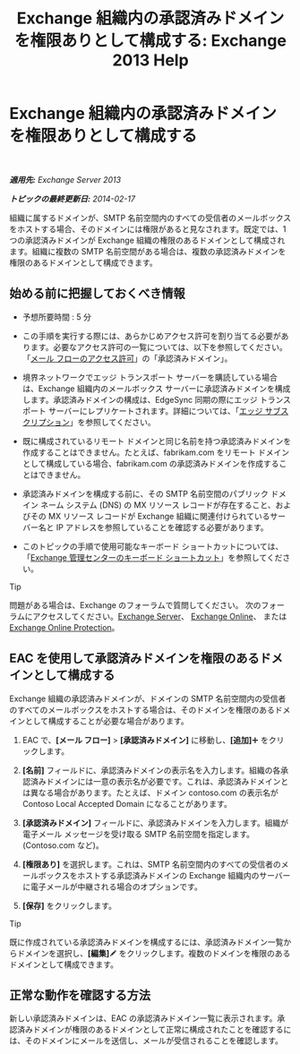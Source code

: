 ﻿---
title: 'Exchange 組織内の承認済みドメインを権限ありとして構成する: Exchange 2013 Help'
TOCTitle: Exchange 組織内の承認済みドメインを権限ありとして構成する
ms:assetid: e182d54f-e58a-47ba-a5c1-28c0dfa86eed
ms:mtpsurl: https://technet.microsoft.com/ja-jp/library/JJ657734(v=EXCHG.150)
ms:contentKeyID: 49896524
ms.date: 04/24/2018
mtps_version: v=EXCHG.150
ms.translationtype: HT
---

# Exchange 組織内の承認済みドメインを権限ありとして構成する

 

_**適用先:** Exchange Server 2013_

_**トピックの最終更新日:** 2014-02-17_

組織に属するドメインが、SMTP 名前空間内のすべての受信者のメールボックスをホストする場合、そのドメインには権限があると見なされます。既定では、1 つの承認済みドメインが Exchange 組織の権限のあるドメインとして構成されます。組織に複数の SMTP 名前空間がある場合は、複数の承認済みドメインを権限のあるドメインとして構成できます。

## 始める前に把握しておくべき情報

  - 予想所要時間 : 5 分

  - この手順を実行する際には、あらかじめアクセス許可を割り当てる必要があります。必要なアクセス許可の一覧については、以下を参照してください。「[メール フローのアクセス許可](mail-flow-permissions-exchange-2013-help.md)」の「承認済みドメイン」。

  - 境界ネットワークでエッジ トランスポート サーバーを購読している場合は、Exchange 組織内のメールボックス サーバーに承認済みドメインを構成します。承認済みドメインの構成は、EdgeSync 同期の際にエッジ トランスポート サーバーにレプリケートされます。詳細については、「[エッジ サブスクリプション](edge-subscriptions-exchange-2013-help.md)」を参照してください。

  - 既に構成されているリモート ドメインと同じ名前を持つ承認済みドメインを作成することはできません。たとえば、fabrikam.com をリモート ドメインとして構成している場合、fabrikam.com の承認済みドメインを作成することはできません。

  - 承認済みドメインを構成する前に、その SMTP 名前空間のパブリック ドメイン ネーム システム (DNS) の MX リソース レコードが存在すること、およびその MX リソース レコードが Exchange 組織に関連付けられているサーバー名と IP アドレスを参照していることを確認する必要があります。

  - このトピックの手順で使用可能なキーボード ショートカットについては、「[Exchange 管理センターのキーボード ショートカット](keyboard-shortcuts-in-the-exchange-admin-center-exchange-online-protection-help.md)」を参照してください。


> [!TIP]
> 問題がある場合は、Exchange のフォーラムで質問してください。 次のフォーラムにアクセスしてください。<A href="https://go.microsoft.com/fwlink/p/?linkid=60612">Exchange Server</A>、 <A href="https://go.microsoft.com/fwlink/p/?linkid=267542">Exchange Online</A>、 または <A href="https://go.microsoft.com/fwlink/p/?linkid=285351">Exchange Online Protection</A>。



## EAC を使用して承認済みドメインを権限のあるドメインとして構成する

Exchange 組織の承認済みドメインが、ドメインの SMTP 名前空間内の受信者のすべてのメールボックスをホストする場合は、そのドメインを権限のあるドメインとして構成することが必要な場合があります。

1.  EAC で、**\[メール フロー\]** \> **\[承認済みドメイン\]** に移動し、**\[追加\]**![\[追加\] アイコン](images/JJ218640.c1e75329-d6d7-4073-a27d-498590bbb558(EXCHG.150).gif "[追加] アイコン") をクリックします。

2.  **\[名前\]** フィールドに、承認済みドメインの表示名を入力します。組織の各承認済みドメインには一意の表示名が必要です。これは、承認済みドメインとは異なる場合があります。たとえば、ドメイン contoso.com の表示名が Contoso Local Accepted Domain になることがあります。

3.  **\[承認済みドメイン\]** フィールドに、承認済みドメインを入力します。組織が電子メール メッセージを受け取る SMTP 名前空間を指定します。(Contoso.com など)。

4.  **\[権限あり\]** を選択します。これは、SMTP 名前空間内のすべての受信者のメールボックスをホストする承認済みドメインの Exchange 組織内のサーバーに電子メールが中継される場合のオプションです。

5.  **\[保存\]** をクリックします。


> [!TIP]
> 既に作成されている承認済みドメインを構成するには、承認済みドメイン一覧からドメインを選択し、<STRONG>[編集]</STRONG><IMG title=編集アイコン alt=編集アイコン src="images/Bb124582.6f53ccb2-1f13-4c02-bea0-30690e6ea71d(EXCHG.150).gif"> をクリックします。複数のドメインを権限のあるドメインとして構成できます。



## 正常な動作を確認する方法

新しい承認済みドメインは、EAC の承認済みドメイン一覧に表示されます。承認済みドメインが権限のあるドメインとして正常に構成されたことを確認するには、そのドメインにメールを送信し、メールが受信されることを確認します。

